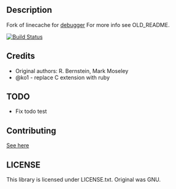 ## Description
Fork of linecache for [debugger](http://github.com/cldwalker/debugger)
For more info see OLD\_README.

[![Build Status](https://secure.travis-ci.org/cldwalker/debugger-linecache.png?branch=master)](http://travis-ci.org/cldwalker/debugger-linecache)

## Credits

* Original authors: R. Bernstein, Mark Moseley
* @ko1 - replace C extension with ruby

## TODO
* Fix todo test

## Contributing
[See here](http://tagaholic.me/contributing.html)

## LICENSE

This library is licensed under LICENSE.txt. Original was GNU.
